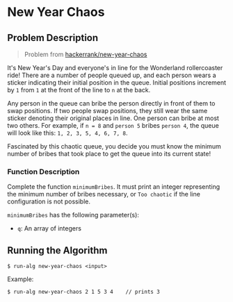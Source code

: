 # New Year Chaos

## Problem Description

> Problem from [hackerrank/new-year-chaos](https://www.hackerrank.com/challenges/new-year-chaos/problem)

It's New Year's Day and everyone's in line for the Wonderland rollercoaster ride! There are a number of people queued up, and each person wears a sticker indicating their initial position in the queue. Initial positions increment by `1` from `1` at the front of the line to `n` at the back.

Any person in the queue can bribe the person directly in front of them to swap positions. If two people swap positions, they still wear the same sticker denoting their original places in line. One person can bribe at most two others. For example, if `n = 8` and `person 5` bribes `person 4`, the queue will look like this: `1, 2, 3, 5, 4, 6, 7, 8`.

Fascinated by this chaotic queue, you decide you must know the minimum number of bribes that took place to get the queue into its current state!

### Function Description

Complete the function `minimumBribes`. It must print an integer representing the minimum number of bribes necessary, or `Too chaotic` if the line configuration is not possible.

`minimumBribes` has the following parameter(s):

- `q`: An array of integers

## Running the Algorithm

```
$ run-alg new-year-chaos <input>
```

Example:

```
$ run-alg new-year-chaos 2 1 5 3 4    // prints 3
```
